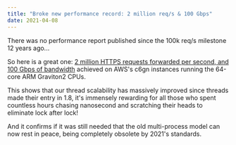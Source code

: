 ```yaml
---
title: "Broke new performance record: 2 million req/s & 100 Gbps"
date: 2021-04-08
---
```

There was no performance report published since the 100k req/s milestone 12 years ago...

So here is a great one: [2 million HTTPS requests forwarded per second, and 100 Gbps of bandwidth](https://www.haproxy.com/blog/haproxy-forwards-over-2-million-http-requests-per-second-on-a-single-aws-arm-instance/) achieved on AWS's c6gn instances running the 64-core ARM Graviton2 CPUs.

This shows that our thread scalability has massively improved since threads made their entry in 1.8, it's immensely rewarding for all those who spent countless hours chasing nanosecond and scratching their heads to eliminate lock after lock!

And it confirms if it was still needed that the old multi-process model can now rest in peace, being completely obsolete by 2021's standards.
